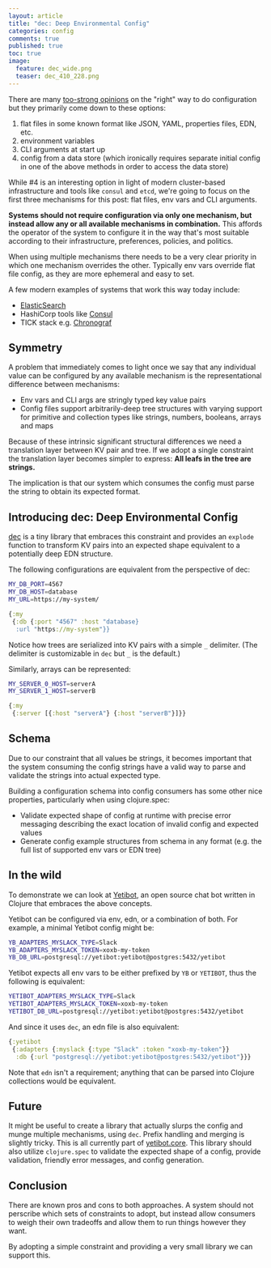 ```yaml
---
layout: article
title: "dec: Deep Environmental Config"
categories: config
comments: true
published: true
toc: true
image:
  feature: dec_wide.png
  teaser: dec_410_228.png
---
```


There are many [too-strong
opinions](https://hn.algolia.com/?query=environment%20variables&sort=byDate&prefix&page=0&dateRange=all&type=story)
on the "right" way to do configuration but they primarily come down to these
options:

1. flat files in some known format like JSON, YAML, properties files, EDN, etc.
1. environment variables
1. CLI arguments at start up
1. config from a data store (which ironically requires separate initial config
   in one of the above methods in order to access the data store)

While #4 is an interesting option in light of modern cluster-based infrastructure
and tools like `consul` and `etcd`, we're going to focus on the first three
mechanisms for this post: flat files,  env vars and CLI arguments.

**Systems should not require configuration via only one mechanism, but instead
allow any or all available mechanisms in combination.** This affords the
operator of the system to configure it in the way that's most suitable according
to their infrastructure, preferences, policies, and politics.

When using multiple mechanisms there needs to be a very clear priority in which one
mechanism overrides the other. Typically env vars override flat file config, as
they are more ephemeral and easy to set.

A few modern examples of systems that work this way today include:

- [ElasticSearch](https://www.elastic.co/guide/en/elasticsearch/reference/current/settings.html)
- HashiCorp tools like [Consul](https://www.consul.io/docs/agent/options.html)
- TICK stack e.g. [Chronograf](https://docs.influxdata.com/chronograf/v1.6/administration/config-options#chronograf-service-options)

## Symmetry

A problem that immediately comes to light once we say that any individual value
can be configured by any available mechanism is the representational difference
between mechanisms:

- Env vars and CLI args are stringly typed key value pairs
- Config files support arbitrarily-deep tree structures with varying support for
  primitive and collection types like strings, numbers, booleans, arrays and
  maps

Because of these intrinsic significant structural differences we need a
translation layer between KV pair and tree. If we adopt a single constraint the
translation layer becomes simpler to express: **All leafs in the tree are
strings.**

The implication is that our system which consumes the config must parse the
string to obtain its expected format.

## Introducing dec: Deep Environmental Config

[dec](https://github.com/devth/dec) is a tiny library that embraces this
constraint and provides an `explode` function to transform KV pairs into an
expected shape equivalent to a potentially deep EDN structure.

The following configurations are equivalent from the perspective of dec:

```bash
MY_DB_PORT=4567
MY_DB_HOST=database
MY_URL=https://my-system/
```

```clojure
{:my
 {:db {:port "4567" :host "database}
  :url "https://my-system"}}
```

Notice how trees are serialized into KV pairs with a simple `_` delimiter. (The
delimiter is customizable in `dec` but `_` is the default.)

Similarly, arrays can be represented:

```bash
MY_SERVER_0_HOST=serverA
MY_SERVER_1_HOST=serverB
```

```clojure
{:my
 {:server [{:host "serverA"} {:host "serverB"}]}}
```

## Schema

Due to our constraint that all values be strings, it becomes important that
the system consuming the config strings have a valid way to parse and validate
the strings into actual expected type.

Building a configuration schema into config consumers has some other nice
properties, particularly when using clojure.spec:

- Validate expected shape of config at runtime with precise error messaging
  describing the exact location of invalid config and expected values
- Generate config example structures from schema in any format (e.g. the full
  list of supported env vars or EDN tree)

## In the wild

To demonstrate we can look at [Yetibot](https://yetibot.com), an open source
chat bot written in Clojure that embraces the above concepts.

Yetibot can be configured via env, edn, or a combination of both. For example, a
minimal Yetibot config might be:

```bash
YB_ADAPTERS_MYSLACK_TYPE=Slack
YB_ADAPTERS_MYSLACK_TOKEN=xoxb-my-token
YB_DB_URL=postgresql://yetibot:yetibot@postgres:5432/yetibot
```

Yetibot expects all env vars to be either prefixed by `YB` or `YETIBOT`, thus
the following is equivalent:

```bash
YETIBOT_ADAPTERS_MYSLACK_TYPE=Slack
YETIBOT_ADAPTERS_MYSLACK_TOKEN=xoxb-my-token
YETIBOT_DB_URL=postgresql://yetibot:yetibot@postgres:5432/yetibot
```

And since it uses `dec`, an edn file is also equivalent:

```clojure
{:yetibot
 {:adapters {:myslack {:type "Slack" :token "xoxb-my-token"}}
  :db {:url "postgresql://yetibot:yetibot@postgres:5432/yetibot"}}}
```

Note that `edn` isn't a requirement; anything that can be parsed into Clojure
collections would be equivalent.

## Future

It might be useful to create a library that actually slurps the config and munge
multiple mechanisms, using `dec`. Prefix handling and merging is slightly
tricky. This is all currently part of
[yetibot.core](https://github.com/yetibot/yetibot.core/blob/4b607726bae926de31a48bb8a05e7345a8668484/src/yetibot/core/config.clj#L19-L47).
This library should also utilize `clojure.spec` to validate the expected shape
of a config, provide validation, friendly error messages, and config generation.

## Conclusion

There are known pros and cons to both approaches. A system should not perscribe
which sets of constraints to adopt, but instead allow consumers to weigh their
own tradeoffs and allow them to run things however they want.

By adopting a simple constraint and providing a very small library we can
support this.
